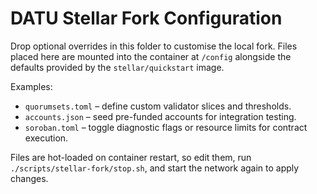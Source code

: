 # DATU Stellar Fork Configuration

Drop optional overrides in this folder to customise the local fork. Files placed here are mounted
into the container at `/config` alongside the defaults provided by the `stellar/quickstart` image.

Examples:

* `quorumsets.toml` – define custom validator slices and thresholds.
* `accounts.json` – seed pre-funded accounts for integration testing.
* `soroban.toml` – toggle diagnostic flags or resource limits for contract execution.

Files are hot-loaded on container restart, so edit them, run `./scripts/stellar-fork/stop.sh`, and
start the network again to apply changes.

